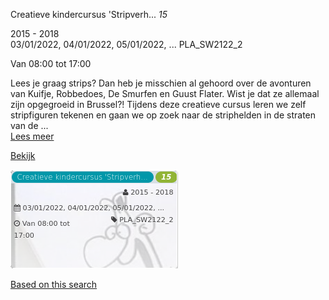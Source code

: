 Creatieve kindercursus 'Stripverh... *15*

2015 - 2018  
03/01/2022, 04/01/2022, 05/01/2022, ... PLA\_SW2122\_2  

Van 08:00 tot 17:00

  

Lees je graag strips? Dan heb je misschien al gehoord over de avonturen van Kuifje, Robbedoes, De Smurfen en Guust Flater. Wist je dat ze allemaal zijn opgegroeid in Brussel?! Tijdens deze creatieve cursus leren we zelf stripfiguren tekenen en gaan we op zoek naar de striphelden in de straten van de  ...  
[Lees meer](https://tickets.vgc.be/activity/subscribe/PLA_SW2122_2)

[Bekijk](https://tickets.vgc.be/activity/subscribe/PLA_SW2122_2)

![](63033.png)

[Based on this search](https://tickets.vgc.be/activity/index?&vrijeplaatsen=1&Age%5B%5D=3%2C4&entity=286)